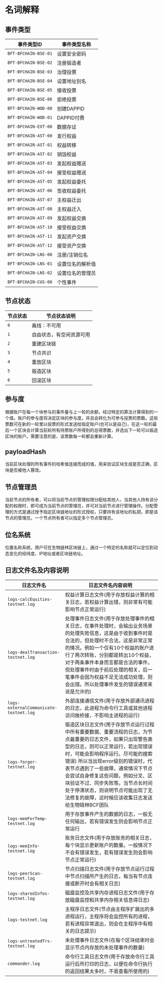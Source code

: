# 名词解释

## 事件类型

| **事件类型ID**           | **事件类型名称** |
| -------------------- | ---------- |
| `BFT-BFCHAIN-BSE-01` | 设置安全密码     |
| `BFT-BFCHAIN-BSE-02` | 注册锻造者      |
| `BFT-BFCHAIN-BSE-03` | 治理投票       |
| `BFT-BFCHAIN-BSE-04` | 设置地址别名     |
| `BFT-BFCHAIN-BSE-05` | 接收投票       |
| `BFT-BFCHAIN-BSE-06` | 拒绝投票       |
| `BFT-BFCHAIN-WOD-00` | 创建DAPPID   |
| `BFT-BFCHAIN-WOD-01` | DAPPID付费   |
| `BFT-BFCHAIN-EXT-00` | 数据存证       |
| `BFT-BFCHAIN-AST-00` | 发行权益       |
| `BFT-BFCHAIN-AST-01` | 权益转移       |
| `BFT-BFCHAIN-AST-02` | 销毁权益       |
| `BFT-BFCHAIN-AST-03` | 发起权益赠送     |
| `BFT-BFCHAIN-AST-04` | 接受权益赠送     |
| `BFT-BFCHAIN-AST-05` | 发起权益委托     |
| `BFT-BFCHAIN-AST-06` | 签收权益委托     |
| `BFT-BFCHAIN-AST-07` | 主权益迁出      |
| `BFT-BFCHAIN-AST-08` | 主权益迁入      |
| `BFT-BFCHAIN-AST-09` | 发起权益交换     |
| `BFT-BFCHAIN-AST-10` | 接受权益交换     |
| `BFT-BFCHAIN-AST-11` | 发起资产交换     |
| `BFT-BFCHAIN-AST-12` | 接受资产交换     |
| `BFT-BFCHAIN-LNS-00` | 注册/注销位名    |
| `BFT-BFCHAIN-LNS-01` | 设置位名的解析值   |
| `BFT-BFCHAIN-LNS-02` | 设置位名的管理员   |
| `BFT-BFCHAIN-CUS-00` | 个性事件       |

## 节点状态

| **节点状态** | **节点状态说明**   |
| -------- | ------------ |
| `0`      | 离线：不可用       |
| `1`      | 自由状态，有空闲资源可用 |
| `2`      | 重建区块链        |
| `3`      | 节点共识         |
| `4`      | 重放区块         |
| `5`      | 锻造区块         |
| `6`      | 回滚区块         |

## 参与度

根据账户在每一个块参与的事件量与上一轮的余额，经过特定的算法计算得到的一个值。账户的参与度将决定区块的参与度，并且会转化为可参与投票的票数。这些票数可在新的一轮里以投票的形式发送给指定账户(也可以是自己)，在这一轮的最后一个区块会计算当前轮所有持票账户所得到的总得票数，并选出下一轮可以锻造区块的账户。需要注意的是，该票数每一轮都会重新计算。

## payloadHash

当前区块处理的所有事件的哈希值连接而成的值，用来验证区块生成是否正确，区块是否被他人篡改。

## 节点管理员

当前节点的所有者，可以将当前节点的管理权限分配给其他人，当其他人持有该分配的权限时，即可成为当前节点的管理员，并可对当前节点进行管理操作。分配管理的方式是通过授予指定区块链地址的形式授权，只要持有该地址的私钥，即是该节点的管理员。一个节点所有者可以指定多个节点管理员。

## 位名系统

位置名称系统，用户可在生物链林区块链上，通过一个特定的名称就可以定位到动态变化的经纬度、IP地址或者区块链地址。

## 日志文件名及内容说明

| **日志文件名**                              | **日志文件名内容说明**                                                                                                                                                                                                         |
| -------------------------------------- | --------------------------------------------------------------------------------------------------------------------------------------------------------------------------------------------------------------------- |
| `logs-calcEquities-testnet.log`        | 权益计算日志文件(用于存放权益计算的相关日志，若权益计算出错，则非常有可能影响节点正常运行)                                                                                                                                                                        |
| `logs-dealTransaction-testnet.log`     | 处理事件日志文件(用于存放处理事件的相关日志，在事件处理时，会输出业务场景的处理失败信息，这是由于收到事件时是合法的，但处理时不合法，这是非常正常的情况。例如一个仅有10个权益的账户进行了两次转账，分别都是转出10个权益，对于两条事件本身而言都是合法的事件。但处理事件时由于前后处理的相关，后一笔事件会因为权益不足无法成功处理，则会出错。所以处理事件发生的错误通常来说是允许的)                         |
| `logs-externalCommunicate-testnet.log` | 外部连接通信文件(用于存放外部通讯进程的日志，此进程为命令行工具或其他进程访问做桥接，不影响主进程的运行)                                                                                                                                                                 |
| `logs-forger-testnet.log`              | 锻造区块日志文件(用于存放节点运行过程中所有重要数据、重要流程的日志，为节点最重要的日志文件，如果只出现警告类型的日志，则可以正常运行，若出现错误时，可能会影响程序运行。尽可能的搜索错误) 所以当出现error级别的错误时，代表节点遇到了一些故障，通常情况下节点会尝试自身修复这些问题，例如分叉、区块验证不过、同步失败等。当节点长时间处于停滞状态，则说明节点可能出现了无法修复的故障，这时候应该收集日志发送给生物链林BCF团队 |
| `logs-memForTemp-testnet.log`          | 用于存放事件产生的数据的日志，一般无任何输出，若有错误发生则会影响节点正常运行                                                                                                                                                                               |
| `logs-memInfo-testnet.log`             | 账务日志文件(用于存放账务的相关日志，每个块显示更新账户的数量。一般情况下不会有错误发生，若有错误发生则会影响节点正常运行)                                                                                                                                                        |
| `logs-peerScan-testnet.log`            | 节点扫描日志文件(用于存放节点运行过程中节点扫描所产生的日志，每当有节点连接或断开时会有相关日志)                                                                                                                                                                     |
| `logs-sharedInfos-testnet.log`         | 磁盘监控及共享内存进程日志文件(用于存放磁盘监控和共享内存相关信息得日志)                                                                                                                                                                                 |
| `logs-testnet.log`                     | 主程序日志文件(节点由主程序扩展出的多进程运行，主程序将会监控所有的进程，若有进程异常退出，则会在主程序中有相关的日志提示)                                                                                                                                                        |
| `logs-untreatedTrs-testnet.log`        | 未处理事件日志文件(在每个区块结束时会显示节点内存放的未处理事件的数量)                                                                                                                                                                                  |
| `commander.log`                        | 命令行工具日志文件(用于存放命令行工具运行后所打印的日志，以便在命令行执行的返回结果太多时，不易查看所使用的)                                                                                                                                                               |
